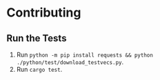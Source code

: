 # Contributing

## Run the Tests

1. Run `python -m pip install requests && python ./python/test/download_testvecs.py`.
2. Run `cargo test`.
